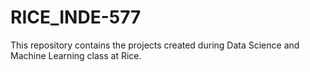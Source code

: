 # RICE_INDE-577
This repository contains the projects created during Data Science and Machine Learning class at Rice.
